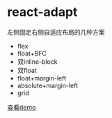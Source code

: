 # react-adapt
左侧固定右侧自适应布局的几种方案
- flex
- float+BFC
- 双inline-block
- 双float
- float+margin-left
- absolute+margin-left
- grid

[查看demo](https://liuyuanquan.github.io/react-adapt/build/index.html)
